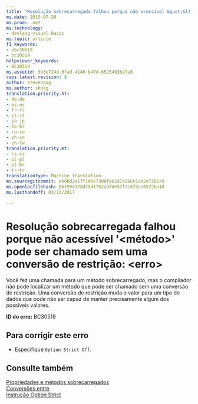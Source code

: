 ```yaml
---
title: "Resolução sobrecarregada falhou porque não acessível &quot;&lt;método&gt;&quot; pode ser chamado sem uma conversão de restrição: &lt;erro&gt; | Documentos do Microsoft"
ms.date: 2015-07-20
ms.prod: .net
ms.technology:
- devlang-visual-basic
ms.topic: article
f1_keywords:
- vbc30519
- bc30519
helpviewer_keywords:
- BC30519
ms.assetid: 3b3e724d-6fad-4146-b47d-6525493b2fa8
caps.latest.revision: 8
author: stevehoag
ms.author: shoag
translation.priority.ht:
- de-de
- es-es
- fr-fr
- it-it
- ja-jp
- ko-kr
- ru-ru
- zh-cn
- zh-tw
translation.priority.mt:
- cs-cz
- pl-pl
- pt-br
- tr-tr
translationtype: Machine Translation
ms.sourcegitcommit: a06bd2a17f1d6c7308fa6337c866c1ca2e7281c0
ms.openlocfilehash: 66199e378d7541752a9f4e57f7c0f8ce0572ba18
ms.lasthandoff: 03/13/2017

---
```

# <a name="overload-resolution-failed-because-no-accessible-39ltmethodgt39-can-be-called-without-a-narrowing-conversion-lterrorgt"></a>Resolução sobrecarregada falhou porque não acessível '&lt;método&gt;' pode ser chamado sem uma conversão de restrição: &lt;erro&gt;
Você fez uma chamada para um método sobrecarregado, mas o compilador não pode localizar um método que pode ser chamado sem uma conversão de restrição. Uma conversão de restrição muda o valor para um tipo de dados que pode não ser capaz de manter precisamente algum dos possíveis valores.  
  
 **ID do erro:** BC30519  
  
## <a name="to-correct-this-error"></a>Para corrigir este erro  
  
-   Especifique `Option Strict Off`.  
  
## <a name="see-also"></a>Consulte também  
 [Propriedades e métodos sobrecarregados](../../visual-basic/programming-guide/language-features/objects-and-classes/overloaded-properties-and-methods.md)   
 [Conversões entre](../../visual-basic/programming-guide/language-features/data-types/widening-and-narrowing-conversions.md)   
 [Instrução Option Strict](../../visual-basic/language-reference/statements/option-strict-statement.md)
